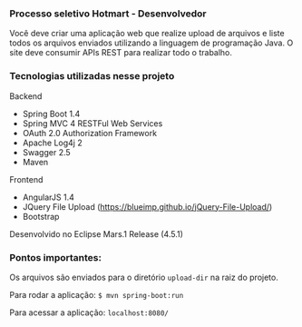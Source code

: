 ### Processo seletivo Hotmart - Desenvolvedor
Você deve criar uma aplicação web que realize upload de arquivos e liste todos os arquivos enviados utilizando a linguagem de programação Java. O site deve consumir APIs REST para realizar todo o trabalho.


### Tecnologias utilizadas nesse projeto

Backend
* Spring Boot 1.4
* Spring MVC 4 RESTFul Web Services
* OAuth 2.0 Authorization Framework
* Apache Log4j 2
* Swagger 2.5
* Maven

Frontend
* AngularJS 1.4
* JQuery File Upload (https://blueimp.github.io/jQuery-File-Upload/)
* Bootstrap

Desenvolvido no Eclipse Mars.1 Release (4.5.1)

### Pontos importantes:

Os arquivos são enviados para o diretório `upload-dir` na raiz do projeto.

Para rodar a aplicação:
`$ mvn spring-boot:run`

Para acessar a aplicação: `localhost:8080/`
